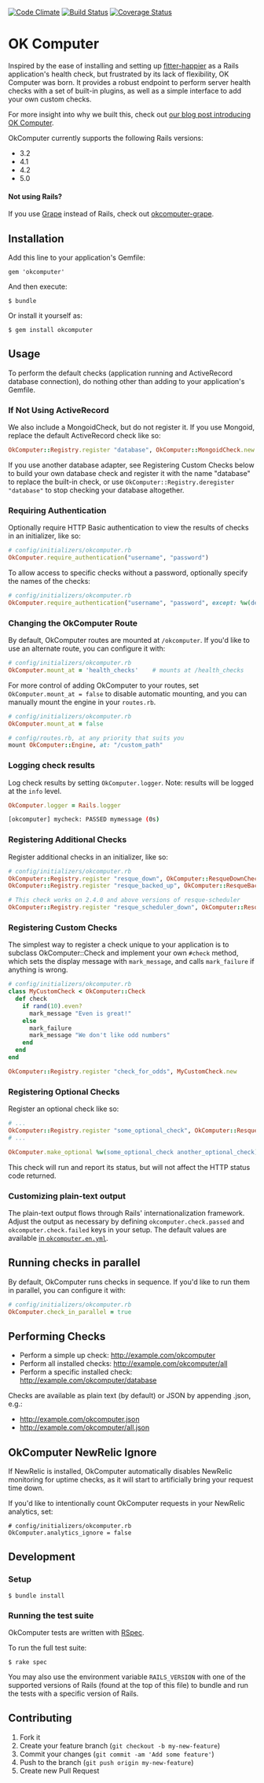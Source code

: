 [![Code Climate](https://codeclimate.com/github/sportngin/okcomputer.svg)](https://codeclimate.com/github/sportngin/okcomputer)
[![Build Status](https://travis-ci.org/sportngin/okcomputer.svg)](https://travis-ci.org/sportngin/okcomputer)
[![Coverage Status](https://coveralls.io/repos/sportngin/okcomputer/badge.svg?branch=master)](https://coveralls.io/r/sportngin/okcomputer)

# OK Computer

Inspired by the ease of installing and setting up [fitter-happier] as a Rails
application's health check, but frustrated by its lack of flexibility, OK
Computer was born. It provides a robust endpoint to perform server health
checks with a set of built-in plugins, as well as a simple interface to add
your own custom checks.

For more insight into why we built this, check out [our blog post introducing
OK Computer][blog].

[blog]:http://pulse.sportngin.com/news_article/show/267646?referrer_id=543230

OkComputer currently supports the following Rails versions:

* 3.2
* 4.1
* 4.2
* 5.0

#### Not using Rails?

If you use [Grape] instead of Rails, check out [okcomputer-grape].

[Grape]:https://github.com/ruby-grape/grape
[okcomputer-grape]:https://github.com/bellycard/okcomputer-grape

## Installation

Add this line to your application's Gemfile:

    gem 'okcomputer'

And then execute:

    $ bundle

Or install it yourself as:

    $ gem install okcomputer

## Usage

To perform the default checks (application running and ActiveRecord database
connection), do nothing other than adding to your application's Gemfile.

### If Not Using ActiveRecord

We also include a MongoidCheck, but do not register it. If you use Mongoid,
replace the default ActiveRecord check like so:

```ruby
OkComputer::Registry.register "database", OkComputer::MongoidCheck.new
```

If you use another database adapter, see Registering Custom Checks below to
build your own database check and register it with the name "database" to
replace the built-in check, or use `OkComputer::Registry.deregister "database"`
to stop checking your database altogether.

### Requiring Authentication

Optionally require HTTP Basic authentication to view the results of checks in an initializer, like so:

```ruby
# config/initializers/okcomputer.rb
OkComputer.require_authentication("username", "password")
```

To allow access to specific checks without a password, optionally specify the names of the checks:

```ruby
# config/initializers/okcomputer.rb
OkComputer.require_authentication("username", "password", except: %w(default nonsecret))
```

### Changing the OkComputer Route

By default, OkComputer routes are mounted at `/okcomputer`. If you'd like to use an alternate route,
you can configure it with:

```ruby
# config/initializers/okcomputer.rb
OkComputer.mount_at = 'health_checks'    # mounts at /health_checks
```

For more control of adding OkComputer to your routes, set `OkComputer.mount_at
= false` to disable automatic mounting, and you can manually mount the engine
in your `routes.rb`.

```ruby
# config/initializers/okcomputer.rb
OkComputer.mount_at = false

# config/routes.rb, at any priority that suits you
mount OkComputer::Engine, at: "/custom_path"
```

### Logging check results

Log check results by setting `OkComputer.logger`. Note: results will be logged at the `info` level.

```ruby
OkComputer.logger = Rails.logger
```

```sh
[okcomputer] mycheck: PASSED mymessage (0s)
```

### Registering Additional Checks

Register additional checks in an initializer, like so:

```ruby
# config/initializers/okcomputer.rb
OkComputer::Registry.register "resque_down", OkComputer::ResqueDownCheck.new
OkComputer::Registry.register "resque_backed_up", OkComputer::ResqueBackedUpCheck.new("critical", 100)

# This check works on 2.4.0 and above versions of resque-scheduler
OkComputer::Registry.register "resque_scheduler_down", OkComputer::ResqueSchedulerCheck.new
```

### Registering Custom Checks

The simplest way to register a check unique to your application is to subclass
OkComputer::Check and implement your own `#check` method, which sets the
display message with `mark_message`, and calls `mark_failure` if anything is
wrong.

```ruby
# config/initializers/okcomputer.rb
class MyCustomCheck < OkComputer::Check
  def check
    if rand(10).even?
      mark_message "Even is great!"
    else
      mark_failure
      mark_message "We don't like odd numbers"
    end
  end
end

OkComputer::Registry.register "check_for_odds", MyCustomCheck.new
```

### Registering Optional Checks

Register an optional check like so:

```ruby
# ...
OkComputer::Registry.register "some_optional_check", OkComputer::ResqueBackedUpCheck.new("critical", 100)
# ...

OkComputer.make_optional %w(some_optional_check another_optional_check)
```

This check will run and report its status, but will not affect the HTTP status code returned.

### Customizing plain-text output

The plain-text output flows through Rails' internationalization framework.
Adjust the output as necessary by defining `okcomputer.check.passed` and
`okcomputer.check.failed` keys in your setup. The default values are available
[in `okcomputer.en.yml`][i18n].

[i18n]:https://github.com/sportngin/okcomputer/blob/eb0be05cc1527e083edd63cfbb0a071f7892c822/config/locales/okcomputer.en.yml#L1-L5

## Running checks in parallel

By default, OkComputer runs checks in sequence. If you'd like to run them in parallel, you can configure it with:

```ruby
# config/initializers/okcomputer.rb
OkComputer.check_in_parallel = true
```

## Performing Checks

* Perform a simple up check: http://example.com/okcomputer
* Perform all installed checks: http://example.com/okcomputer/all
* Perform a specific installed check: http://example.com/okcomputer/database

Checks are available as plain text (by default) or JSON by appending .json, e.g.:
* http://example.com/okcomputer.json
* http://example.com/okcomputer/all.json

## OkComputer NewRelic Ignore

If NewRelic is installed, OkComputer automatically disables NewRelic monitoring for uptime checks,
as it will start to artificially bring your request time down.

If you'd like to intentionally count OkComputer requests in your NewRelic analytics, set:

```
# config/initializers/okcomputer.rb
OkComputer.analytics_ignore = false
```

## Development

### Setup

```plaintext
$ bundle install
```

### Running the test suite

OkComputer tests are written with [RSpec](http://rspec.info/).

To run the full test suite:

```plaintext
$ rake spec
```

You may also use the environment variable `RAILS_VERSION` with one
of the supported versions of Rails (found at the top of this file) to
bundle and run the tests with a specific version of Rails.

## Contributing

1. Fork it
2. Create your feature branch (`git checkout -b my-new-feature`)
3. Commit your changes (`git commit -am 'Add some feature'`)
4. Push to the branch (`git push origin my-new-feature`)
5. Create new Pull Request

[fitter-happier]:https://rubygems.org/gems/fitter-happier
